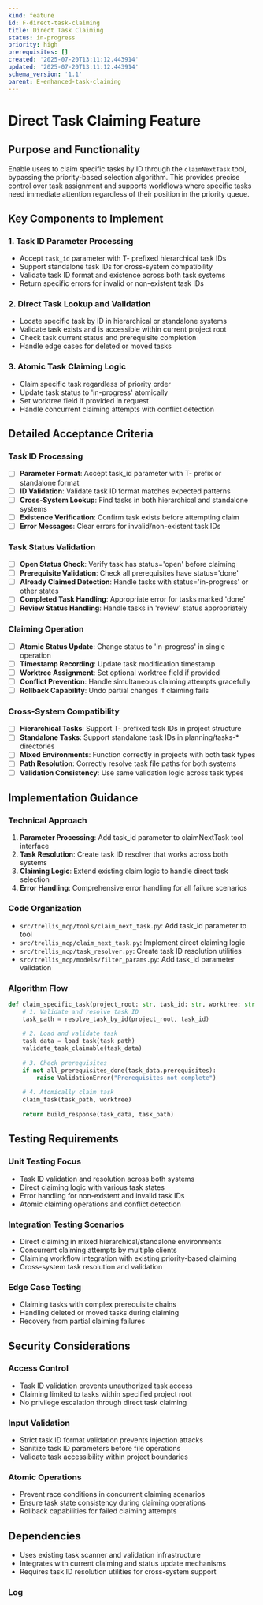 ```yaml
---
kind: feature
id: F-direct-task-claiming
title: Direct Task Claiming
status: in-progress
priority: high
prerequisites: []
created: '2025-07-20T13:11:12.443914'
updated: '2025-07-20T13:11:12.443914'
schema_version: '1.1'
parent: E-enhanced-task-claiming
---
```

# Direct Task Claiming Feature

## Purpose and Functionality

Enable users to claim specific tasks by ID through the `claimNextTask` tool, bypassing the priority-based selection algorithm. This provides precise control over task assignment and supports workflows where specific tasks need immediate attention regardless of their position in the priority queue.

## Key Components to Implement

### 1. Task ID Parameter Processing
- Accept `task_id` parameter with T- prefixed hierarchical task IDs
- Support standalone task IDs for cross-system compatibility
- Validate task ID format and existence across both task systems
- Return specific errors for invalid or non-existent task IDs

### 2. Direct Task Lookup and Validation
- Locate specific task by ID in hierarchical or standalone systems
- Validate task exists and is accessible within current project root
- Check task current status and prerequisite completion
- Handle edge cases for deleted or moved tasks

### 3. Atomic Task Claiming Logic
- Claim specific task regardless of priority order
- Update task status to 'in-progress' atomically
- Set worktree field if provided in request
- Handle concurrent claiming attempts with conflict detection

## Detailed Acceptance Criteria

### Task ID Processing
- [ ] **Parameter Format**: Accept task_id parameter with T- prefix or standalone format
- [ ] **ID Validation**: Validate task ID format matches expected patterns
- [ ] **Cross-System Lookup**: Find tasks in both hierarchical and standalone systems
- [ ] **Existence Verification**: Confirm task exists before attempting claim
- [ ] **Error Messages**: Clear errors for invalid/non-existent task IDs

### Task Status Validation
- [ ] **Open Status Check**: Verify task has status='open' before claiming
- [ ] **Prerequisite Validation**: Check all prerequisites have status='done'
- [ ] **Already Claimed Detection**: Handle tasks with status='in-progress' or other states
- [ ] **Completed Task Handling**: Appropriate error for tasks marked 'done'
- [ ] **Review Status Handling**: Handle tasks in 'review' status appropriately

### Claiming Operation
- [ ] **Atomic Status Update**: Change status to 'in-progress' in single operation
- [ ] **Timestamp Recording**: Update task modification timestamp
- [ ] **Worktree Assignment**: Set optional worktree field if provided
- [ ] **Conflict Prevention**: Handle simultaneous claiming attempts gracefully
- [ ] **Rollback Capability**: Undo partial changes if claiming fails

### Cross-System Compatibility
- [ ] **Hierarchical Tasks**: Support T- prefixed task IDs in project structure
- [ ] **Standalone Tasks**: Support standalone task IDs in planning/tasks-* directories
- [ ] **Mixed Environments**: Function correctly in projects with both task types
- [ ] **Path Resolution**: Correctly resolve task file paths for both systems
- [ ] **Validation Consistency**: Use same validation logic across task types

## Implementation Guidance

### Technical Approach
1. **Parameter Processing**: Add task_id parameter to claimNextTask tool interface
2. **Task Resolution**: Create task ID resolver that works across both systems
3. **Claiming Logic**: Extend existing claim logic to handle direct task selection
4. **Error Handling**: Comprehensive error handling for all failure scenarios

### Code Organization
- `src/trellis_mcp/tools/claim_next_task.py`: Add task_id parameter to tool
- `src/trellis_mcp/claim_next_task.py`: Implement direct claiming logic
- `src/trellis_mcp/task_resolver.py`: Create task ID resolution utilities
- `src/trellis_mcp/models/filter_params.py`: Add task_id parameter validation

### Algorithm Flow
```python
def claim_specific_task(project_root: str, task_id: str, worktree: str = ""):
    # 1. Validate and resolve task ID
    task_path = resolve_task_by_id(project_root, task_id)
    
    # 2. Load and validate task
    task_data = load_task(task_path)
    validate_task_claimable(task_data)
    
    # 3. Check prerequisites
    if not all_prerequisites_done(task_data.prerequisites):
        raise ValidationError("Prerequisites not complete")
    
    # 4. Atomically claim task
    claim_task(task_path, worktree)
    
    return build_response(task_data, task_path)
```

## Testing Requirements

### Unit Testing Focus
- Task ID validation and resolution across both systems
- Direct claiming logic with various task states
- Error handling for non-existent and invalid task IDs
- Atomic claiming operations and conflict detection

### Integration Testing Scenarios
- Direct claiming in mixed hierarchical/standalone environments
- Concurrent claiming attempts by multiple clients
- Claiming workflow integration with existing priority-based claiming
- Cross-system task resolution and validation

### Edge Case Testing
- Claiming tasks with complex prerequisite chains
- Handling deleted or moved tasks during claiming
- Recovery from partial claiming failures

## Security Considerations

### Access Control
- Task ID validation prevents unauthorized task access
- Claiming limited to tasks within specified project root
- No privilege escalation through direct task claiming

### Input Validation
- Strict task ID format validation prevents injection attacks
- Sanitize task ID parameters before file operations
- Validate task accessibility within project boundaries

### Atomic Operations
- Prevent race conditions in concurrent claiming scenarios
- Ensure task state consistency during claiming operations
- Rollback capabilities for failed claiming attempts

## Dependencies
- Uses existing task scanner and validation infrastructure
- Integrates with current claiming and status update mechanisms
- Requires task ID resolution utilities for cross-system support

### Log

